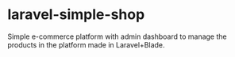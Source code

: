 # laravel-simple-shop
Simple e-commerce platform with admin dashboard to manage the products in the platform made in Laravel+Blade.

